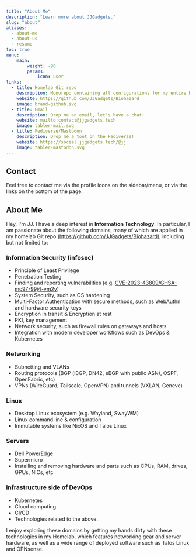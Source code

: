 ```yaml
---
title: "About Me"
description: "Learn more about JJGadgets."
slug: "about"
aliases:
  - about-me
  - about-us
  - resume
toc: true
menu:
    main: 
        weight: -90
        params:
            icon: user
links:
  - title: Homelab Git repo
    description: Monorepo containing all configurations for my entire Homelab.
    website: https://github.com/JJGadgets/Biohazard
    image: brand-github.svg
  - title: Email
    description: Drop me an email, let's have a chat!
    website: mailto:contact@jjgadgets.tech
    image: tabler-mail.svg
  - title: Fediverse/Mastodon
    description: Drop me a toot on the Fediverse!
    website: https://social.jjgadgets.tech/@jj
    image: tabler-mastodon.svg
---
```

## Contact
Feel free to contact me via the profile icons on the sidebar/menu, or via the links on the bottom of the page.

## About Me
Hey, I'm JJ. I have a deep interest in **Information Technology**. In particular, I am passionate about the following domains, many of which are applied in my homelab Git repo (https://github.com/JJGadgets/Biohazard), including but not limited to:

### Information Security (**infosec**)
- Principle of Least Privilege
- Penetration Testing
- Finding and reporting vulnerabilities (e.g. [CVE-2023-43809/GHSA-mc97-99j4-vm2v](../2023/cve-2023-43809))
- System Security, such as OS hardening
- Multi-Factor Authentication with secure methods, such as WebAuthn and hardware security keys
- Encryption in transit & Encryption at rest
- PKI, key management
- Network security, such as firewall rules on gateways and hosts
- Integration with modern developer workflows such as DevOps & Kubernetes
### Networking
- Subnetting and VLANs
- Routing protocols (BGP (iBGP, DN42, eBGP with public ASN), OSPF, OpenFabric, etc)
- VPNs (WireGuard, Tailscale, OpenVPN) and tunnels (VXLAN, Geneve)
### Linux
- Desktop Linux ecosystem (e.g. Wayland, SwayWM)
- Linux command line & configuration
- Immutable systems like NixOS and Talos Linux
### Servers
- Dell PowerEdge
- Supermicro
- Installing and removing hardware and parts such as CPUs, RAM, drives, GPUs, NICs, etc
### Infrastructure side of DevOps
- Kubernetes
- Cloud computing
- CI/CD
- Technologies related to the above.

I enjoy exploring these domains by getting my hands dirty with these technologies in my Homelab, which features networking gear and server hardware, as well as a wide range of deployed software such as Talos Linux and OPNsense.
